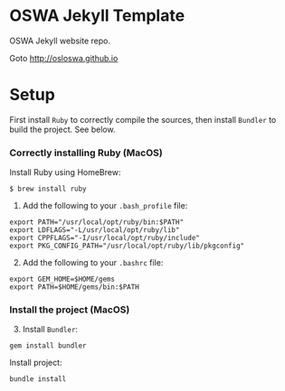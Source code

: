 # OSWA Jekyll Template

OSWA Jekyll website repo.

Goto http://osloswa.github.io

# Setup

First install `Ruby` to correctly compile the sources, then install `Bundler` to build the project. See below.

### Correctly installing Ruby (MacOS)

Install Ruby using HomeBrew:

```
$ brew install ruby
```

1. Add the following to your `.bash_profile` file:

```
export PATH="/usr/local/opt/ruby/bin:$PATH"                    
export LDFLAGS="-L/usr/local/opt/ruby/lib"
export CPPFLAGS="-I/usr/local/opt/ruby/include"
export PKG_CONFIG_PATH="/usr/local/opt/ruby/lib/pkgconfig"
```  

2. Add the following to your `.bashrc` file:

```
export GEM_HOME=$HOME/gems
export PATH=$HOME/gems/bin:$PATH

```

### Install the project (MacOS)

3. Install `Bundler`:

`gem install bundler`

Install project:

`bundle install`
